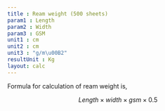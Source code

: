 ```yaml
---
title : Ream weight (500 sheets)
param1 : Length
param2 : Width
param3 : GSM
unit1 : cm
unit2 : cm
unit3 : "g/m\u00B2"
resultUnit : Kg
layout: calc
---
```

Formula for calculation of ream weight is, 

$$   Length \times width \times  gsm \times 0.5  
$$ 


<script>  
    const inputs = document.querySelectorAll('input');    
    inputs.forEach(input => {   
      input.addEventListener('input', () => {
       
        calculate();
      });      
      // Check on page load
      if (input.value) {
        input.closest('.outlined-field').classList.add('has-content');
      }
    });
    // Calculate function 
    function calculate() {
      const v1 = parseFloat(document.getElementById('param1').value) || 0;
      const v2 = parseFloat(document.getElementById('param2').value) || 0;      
      const v3 = parseFloat(document.getElementById('param3').value) || 0;
      //const v4= parseFloat(document.getElementById('param5').value) || 0;    
      const result =    ((v1 / 100) * (v2 / 100) * v3 * 0.5)   
      document.getElementById('result').innerText = result.toFixed(2);
    }
</script>

 